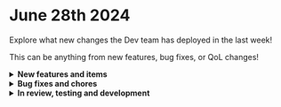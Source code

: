 # June 28th 2024

Explore what new changes the Dev team has deployed in the last week!

This can be anything from new features, bug fixes, or QoL changes!

<details>

<summary><strong>New features and items</strong></summary>

* Added an option to disable form titles in App Platform form components
* Added task counts to the dashboard
* Added organization mapping to Custom Integrations V2

</details>

<details>

<summary><strong>Bug fixes and chores</strong></summary>

* Added toast feedback for workflow triggers regardless of output result in App Platform
* Allow page-rendered jinja outputs to be updated by triggered workflows in App Platform
* Added error handling typeError on pending task confirmations
* Fixed thhe logic for hiding the Create Organization button in Microsoft CSP integration
* Refinements to the new org picker
* Fixed a bug where integration icons were hidden when a patch is reverted in version control
* Removed unused code in the task inquiry confirmation page that was causing errors
* Disabled the "continue" button for custom domain configuration in App Platform if there's a validation error
* Resolved several bugs and issues for organizations not managed by Rewst in the platform
* Fixed a bug where an empty space was being added to form labels when the placement option was not set to "top"
* Added additional formating options and error handling to the global setting for date formats
* Added error handling to prevent subscription failures for Microsoft CSP consent
* Optimized storage for Microsoft CSP integration configuration data
* Fixed a bug with the SentinelOne List Exclusions action
* Upgraded NodeJS and Typescript
* Fixed a bug with workflow notes related to version control
* Partitioned workflow_executions table and updated queries to use those new partitions to improve performance and storage optimization
* Optimized querying for originating_execution_id in workflow task logs
* Optimized successful task count query
* Fixed a bug with redirect links on form submissions in App Platform

</details>

<details>

<summary><strong>In review, testing and development</strong></summary>

* ServiceNow integration (In development)

</details>

